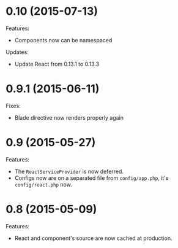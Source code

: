 # 0.10 (2015-07-13)

Features:

- Components now can be namespaced

Updates:

- Update React from 0.13.1 to 0.13.3

# 0.9.1 (2015-06-11)

Fixes:

- Blade directive now renders properly again

# 0.9 (2015-05-27)

Features:

- The `ReactServiceProvider` is now deferred.
- Configs now are on a separated file from `config/app.php`, it's `config/react.php` now.

# 0.8 (2015-05-09)

Features:

- React and component's source are now cached at production.
